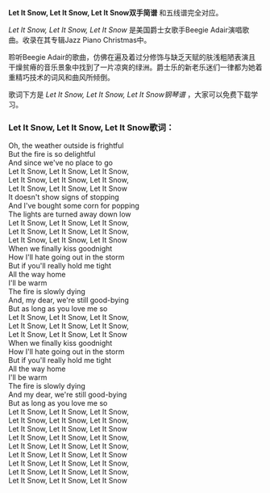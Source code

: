 

**Let It Snow, Let It Snow, Let It Snow双手简谱** 和五线谱完全对应。

_Let It Snow, Let It Snow, Let It Snow_ 是美国爵士女歌手Beegie Adair演唱歌曲。收录在其专辑Jazz
Piano Christmas中。

聆听Beegie
Adair的歌曲，仿佛在遍及着过分修饰与缺乏天赋的肤浅粗陋表演且干燥贫瘠的音乐景象中找到了一片凉爽的绿洲。爵士乐的新老乐迷们一律都为她着重精巧技术的词风和曲风所倾倒。

歌词下方是 _Let It Snow, Let It Snow, Let It Snow钢琴谱_ ，大家可以免费下载学习。

### Let It Snow, Let It Snow, Let It Snow歌词：

Oh, the weather outside is frightful  
But the fire is so delightful  
And since we've no place to go  
Let It Snow, Let It Snow, Let It Snow,  
Let It Snow, Let It Snow, Let It Snow,  
Let It Snow, Let It Snow, Let It Snow  
It doesn't show signs of stopping  
And I've bought some corn for popping  
The lights are turned away down low  
Let It Snow, Let It Snow, Let It Snow,  
Let It Snow, Let It Snow, Let It Snow,  
Let It Snow, Let It Snow, Let It Snow  
When we finally kiss goodnight  
How I'll hate going out in the storm  
But if you'll really hold me tight  
All the way home  
I'll be warm  
The fire is slowly dying  
And, my dear, we're still good-bying  
But as long as you love me so  
Let It Snow, Let It Snow, Let It Snow,  
Let It Snow, Let It Snow, Let It Snow,  
Let It Snow, Let It Snow, Let It Snow  
When we finally kiss goodnight  
How I'll hate going out in the storm  
But if you'll really hold me tight  
All the way home  
I'll be warm  
The fire is slowly dying  
And my dear, we're still good-bying  
But as long as you love me so  
Let It Snow, Let It Snow, Let It Snow,  
Let It Snow, Let It Snow, Let It Snow,  
Let It Snow, Let It Snow, Let It Snow  
Let It Snow, Let It Snow, Let It Snow,  
Let It Snow, Let It Snow, Let It Snow,  
Let It Snow, Let It Snow, Let It Snow  
Let It Snow, Let It Snow, Let It Snow,  
Let It Snow, Let It Snow, Let It Snow,  
Let It Snow, Let It Snow, Let It Snow

